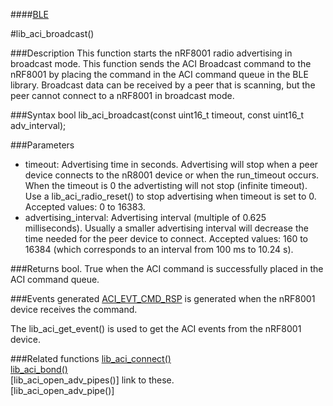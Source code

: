 ####[BLE](https://github.com/NordicSemiconductor/ble-sdk-arduino/tree/master/documentation/libraries/BLE "Go to BLE folder")

#lib_aci_broadcast()

###Description
This function starts the nRF8001 radio advertising in broadcast mode. 
This function sends the ACI Broadcast command to the nRF8001 by placing the command in the ACI command queue in the BLE library.
Broadcast data can be received by a peer that is scanning, but the peer cannot connect to a nRF8001 in broadcast mode.

###Syntax
    bool lib_aci_broadcast(const uint16_t timeout, const uint16_t adv_interval);

###Parameters
* timeout: Advertising time in seconds. Advertising will stop when a peer device connects to the nR8001 device or when the run_timeout occurs.
           When the timeout is 0 the advertisting will not stop (infinite timeout). Use a lib_aci_radio_reset() to stop advertising when timeout is set to 0.
           Accepted values: 0 to 16383.
* advertising_interval: Advertising interval (multiple of 0.625 milliseconds). Usually a smaller advertising interval will decrease the time needed for the peer device to connect.
                        Accepted values: 160 to 16384 (which corresponds to an interval from 100 ms to 10.24 s).

###Returns
    bool. True when the ACI command is successfully placed in the ACI command queue.

###Events generated
[ACI_EVT_CMD_RSP](https://devzone.nordicsemi.com/documentation/ps/nRF8001_PS_v1.2.pdf#G1050945 "Go to nRF8001 PS") is generated when the nRF8001 device receives the command.   
  
The lib_aci_get_event() is used to get the ACI events from the nRF8001 device.

###Related functions
[lib_aci_connect()](https://github.com/NordicSemiconductor/ble-sdk-arduino/blob/master/documentation/libraries/BLE/lib_aci_connect.md "Go to function description")  
[lib_aci_bond()](https://github.com/NordicSemiconductor/ble-sdk-arduino/blob/master/documentation/libraries/BLE/lib_aci_bond.md "Go to function description")  
[lib_aci_open_adv_pipes()] link to these.  
[lib_aci_open_adv_pipe()]  
    
